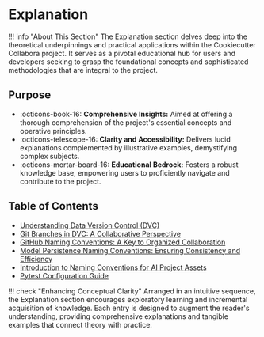 # Explanation

!!! info "About This Section"
    The Explanation section delves deep into the theoretical underpinnings and practical applications within the Cookiecutter Collabora project. It serves as a pivotal educational hub for users and developers seeking to grasp the foundational concepts and sophisticated methodologies that are integral to the project.

## Purpose

- :octicons-book-16: **Comprehensive Insights:** Aimed at offering a thorough comprehension of the project's essential concepts and operative principles.
- :octicons-telescope-16: **Clarity and Accessibility:** Delivers lucid explanations complemented by illustrative examples, demystifying complex subjects.
- :octicons-mortar-board-16: **Educational Bedrock:** Fosters a robust knowledge base, empowering users to proficiently navigate and contribute to the project.

## Table of Contents

- [Understanding Data Version Control (DVC)](./dvc-understanding-dvs.md)
- [Git Branches in DVC: A Collaborative Perspective](./dvc-git-branches.md)
- [GitHub Naming Conventions: A Key to Organized Collaboration](./github-naming-conventions.md)
- [Model Persistence Naming Conventions: Ensuring Consistency and Efficiency](./model-persistence-naming-conventions.md)
- [Introduction to Naming Conventions for AI Project Assets](./naming-conventions.md)
- [Pytest Configuration Guide](./pytest-configuration-guide.md)

!!! check "Enhancing Conceptual Clarity"
    Arranged in an intuitive sequence, the Explanation section encourages exploratory learning and incremental acquisition of knowledge. Each entry is designed to augment the reader's understanding, providing comprehensive explanations and tangible examples that connect theory with practice.
